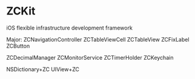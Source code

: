 # ZCKit

iOS flexible infrastructure development framework

Major:
ZCNavigationController
ZCTableViewCell
ZCTableView
ZCFixLabel
ZCButton

ZCDecimalManager
ZCMonitorService
ZCTimerHolder
ZCKeychain

NSDictionary+ZC
UIView+ZC
